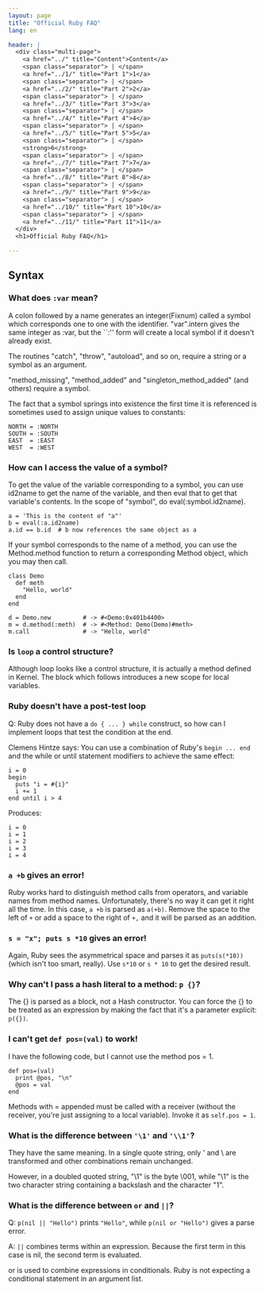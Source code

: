 ```yaml
---
layout: page
title: "Official Ruby FAQ"
lang: en

header: |
  <div class="multi-page">
    <a href="../" title="Content">Content</a>
    <span class="separator"> | </span>
    <a href="../1/" title="Part 1">1</a>
    <span class="separator"> | </span>
    <a href="../2/" title="Part 2">2</a>
    <span class="separator"> | </span>
    <a href="../3/" title="Part 3">3</a>
    <span class="separator"> | </span>
    <a href="../4/" title="Part 4">4</a>
    <span class="separator"> | </span>
    <a href="../5/" title="Part 5">5</a>
    <span class="separator"> | </span>
    <strong>6</strong>
    <span class="separator"> | </span>
    <a href="../7/" title="Part 7">7</a>
    <span class="separator"> | </span>
    <a href="../8/" title="Part 8">8</a>
    <span class="separator"> | </span>
    <a href="../9/" title="Part 9">9</a>
    <span class="separator"> | </span>
    <a href="../10/" title="Part 10">10</a>
    <span class="separator"> | </span>
    <a href="../11/" title="Part 11">11</a>
  </div>
  <h1>Official Ruby FAQ</h1>

---
```


## Syntax

### What does `:var` mean?

A colon followed by a name generates an integer(Fixnum) called a symbol
which corresponds one to one with the identifier. "var".intern gives the
same integer as :var, but the ``:'' form will create a local symbol if it
doesn't already exist.

The routines "catch", "throw", "autoload", and so on, require a string or a
symbol as an argument.

"method_missing", "method_added" and "singleton_method_added" (and others)
require a symbol.

The fact that a symbol springs into existence the first time it is referenced
is sometimes used to assign unique values to constants:

    NORTH = :NORTH
    SOUTH = :SOUTH
    EAST  = :EAST
    WEST  = :WEST

### How can I access the value of a symbol?

To get the value of the variable corresponding to a symbol, you can use
id2name to get the name of the variable, and then eval that to get that
variable's contents. In the scope of "symbol", do eval(:symbol.id2name).

    a = 'This is the content of "a"'
    b = eval(:a.id2name)
    a.id == b.id  # b now references the same object as a

If your symbol corresponds to the name of a method, you can use the
Method.method function to return a corresponding Method object, which you
may then call.

    class Demo
      def meth
        "Hello, world"
      end
    end

    d = Demo.new         # -> #<Demo:0x401b4400>
    m = d.method(:meth)  # -> #<Method: Demo(Demo)#meth>
    m.call               # -> "Hello, world"

### Is `loop` a control structure?

Although loop looks like a control structure, it is actually a method defined
in Kernel. The block which follows introduces a new scope for local variables.

### Ruby doesn't have a post-test loop

Q: Ruby does not have a `do { ... } while` construct, so how can I implement
loops that test the condition at the end.

Clemens Hintze says: You can use a combination of Ruby's `begin ... end`
and the while or until statement modifiers to achieve the same effect:

    i = 0
    begin
      puts "i = #{i}"
      i += 1
    end until i > 4

Produces:

    i = 0
    i = 1
    i = 2
    i = 3
    i = 4

### `a +b` gives an error!

Ruby works hard to distinguish method calls from operators, and variable
names from method names. Unfortunately, there's no way it can get it right
all the time. In this case, `a +b` is parsed as `a(+b)`. Remove the space
to the left of `+` or add a space to the right of `+,` and it will be parsed
as an addition.

### `s = "x"; puts s *10` gives an error!

Again, Ruby sees the asymmetrical space and parses it as `puts(s(*10))`
(which isn't too smart, really). Use `s*10` or `s * 10` to get the desired
result.

### Why can't I pass a hash literal to a method: `p {}`?

The {} is parsed as a block, not a Hash constructor. You can force the {}
to be treated as an expression by making the fact that it's a parameter
explicit: `p({})`.

### I can't get `def pos=(val)` to work!

I have the following code, but I cannot use the method pos = 1.

    def pos=(val)
      print @pos, "\n"
      @pos = val
    end

Methods with = appended must be called with a receiver (without the receiver,
you're just assigning to a local variable). Invoke it as `self.pos = 1`.

### What is the difference between `'\1'` and `'\\1'`?

They have the same meaning. In a single quote string, only \' and \\ are
transformed and other combinations remain unchanged.

However, in a doubled quoted string, "\1" is the byte \001, while "\\1"
is the two character string containing a backslash and the character "1".

### What is the difference between `or` and `||`?

Q: `p(nil || "Hello")` prints `"Hello"`, while `p(nil or "Hello")` gives a
parse error.

A: `||` combines terms within an expression. Because the first term in this
case is nil, the second term is evaluated.

or is used to combine expressions in conditionals. Ruby is not expecting a
conditional statement in an argument list.
